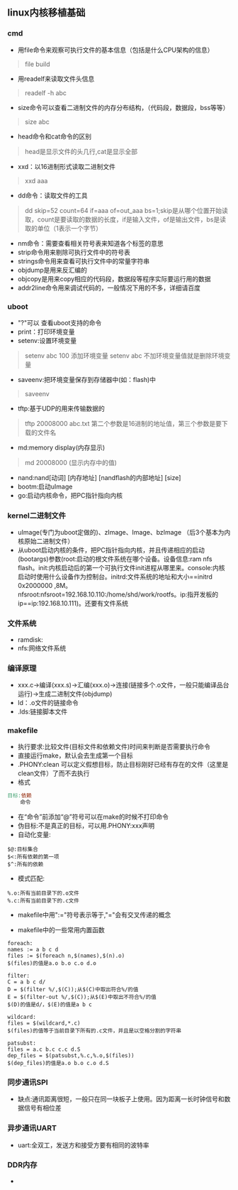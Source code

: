 ## linux内核移植基础

### cmd
- 用file命令来观察可执行文件的基本信息（包括是什么CPU架构的信息）
> file build
- 用readelf来读取文件头信息
> readelf -h abc
- size命令可以查看二进制文件的内存分布结构，（代码段，数据段，bss等等）
> size abc
- head命令和cat命令的区别
> head是显示文件的头几行,cat是显示全部
- xxd：以16进制形式读取二进制文件
> xxd aaa
- dd命令：读取文件的工具
> dd skip=52 count=64 if=aaa of=out_aaa bs=1;skip是从哪个位置开始读取，count是要读取的数据的长度，if是输入文件，of是输出文件，bs是读取的单位（1表示一个字节）
- nm命令：需要查看相关符号表来知道各个标签的意思
- strip命令用来剔除可执行文件中的符号表
- strings命令用来查看可执行文件中的常量字符串
- objdump是用来反汇编的
- objcopy是用来copy相应的代码段，数据段等程序实际要运行用的数据
- addr2line命令用来调试代码的，一般情况下用的不多，详细请百度


### uboot
- "?"可以 查看uboot支持的命令
- print：打印环境变量
- setenv:设置环境变量
> setenv abc 100	添加环境变量
> setenv abc	不加环境变量值就是删除环境变量
- saveenv:把环境变量保存到存储器中(如：flash)中
> saveenv
- tftp:基于UDP的用来传输数据的
> tftp 20008000 abc.txt	第二个参数是16进制的地址值，第三个参数是要下载的文件名
- md:memory display(内存显示)
> md 20008000	(显示内存中的值)
- nand:nand[动词] [内存地址] [nandflash的内部地址] [size]
- bootm:启动uImage
- go:启动内核命令，把PC指针指向内核

### kernel二进制文件
- uImage(专门为uboot定做的)、zImage、Image、bzImage	（后3个基本为内核原始二进制文件）
- 从uboot启动内核的条件，把PC指针指向内核，并且传递相应的启动(bootargs)参数(root:启动的根文件系统在哪个设备。设备信息:ram nfs flash。init:内核启动后的第一个可执行文件init进程从哪里来。console:内核启动时使用什么设备作为控制台。initrd:文件系统的地址和大小==initrd 0x2000000 ,8M。nfsroot:nfsroot=192.168.10.110:/home/shd/work/rootfs。ip:指开发板的ip==ip:192.168.10.111)。还要有文件系统

### 文件系统
- ramdisk:
- nfs:网络文件系统

### 编译原理
- xxx.c->编译(xxx.s)->汇编(xxx.o)->连接(链接多个.o文件，一般只能编译品台运行)->生成二进制文件(objdump)
- ld：.o文件的链接命令
- .lds:链接脚本文件

### makefile
- 执行要求:比较文件(目标文件和依赖文件)时间来判断是否需要执行命令
- 直接运行make，默认会去生成第一个目标
- .PHONY:clean 可以定义假想目标，防止目标刚好已经有存在的文件（这里是clean文件）了而不去执行
- 格式
```makefile
目标:依赖
	命令
```
- 在“命令”前添加“@”符号可以在make的时候不打印命令
- 伪目标:不是真正的目标，可以用.PHONY:xxx声明
- 自动化变量:
```
$@:目标集合
$<:所有依赖的第一项
$^:所有的依赖
```
- 模式匹配:
```
%.o:所有当前目录下的.o文件
%.c:所有当前目录下的.c文件
```
- makefile中用":="符号表示等于,"="会有交叉传递的概念

- makefile中的一些常用内置函数
```
foreach:
names := a b c d
files := $(foreach n,$(names),$(n).o)
$(files)的值是a.o b.o c.o d.o
```

```
filter:
C = a b c d/
D = $(filter %/,$(C));从$(C)中取出符合%/的值
E = $(filter-out %/,$(C));从$(E)中取出不符合%/的值
$(D)的值是d/，$(E)的值是a b c
```

```
wildcard:
files = $(wildcard,*.c)
$(files)的值等于当前目录下所有的.c文件，并且是以空格分割的字符串
```

```
patsubst:
files = a.c b.c c.c d.S
dep_files = $(patsubst,%.c,%.o,$(files))
$(dep_files)的值是a.o b.o c.o d.S
```

### 同步通讯SPI
- 缺点:通讯距离很短，一般只在同一块板子上使用。因为距离一长时钟信号和数据信号有相位差

### 异步通讯UART
- uart:全双工，发送方和接受方要有相同的波特率

### DDR内存
- 
